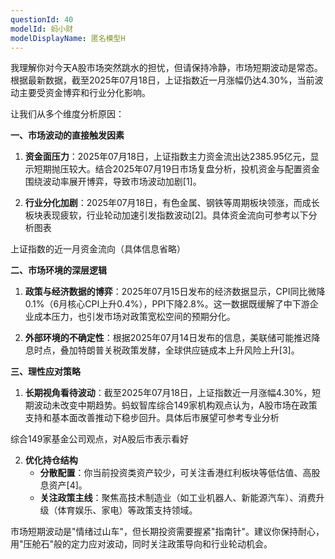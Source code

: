 ```yaml
---
questionId: 40
modelId: 蚂小财
modelDisplayName: 匿名模型H
---
```

我理解你对今天A股市场突然跳水的担忧，但请保持冷静，市场短期波动是常态。根据最新数据，截至2025年07月18日，上证指数近一月涨幅仍达4.30%，当前波动主要受资金博弈和行业分化影响。

让我们从多个维度分析原因：

**一、市场波动的直接触发因素**

1. **资金面压力**：2025年07月18日，上证指数主力资金流出达2385.95亿元，显示短期抛压较大。结合2025年07月19日市场复盘分析，投机资金与配置资金围绕波动率展开博弈，导致市场波动加剧[1]。

2. **行业分化加剧**：2025年07月18日，有色金属、钢铁等周期板块领涨，而成长板块表现疲软，行业轮动加速引发指数波动[2]。具体资金流向可参考以下分析图表

上证指数的近一月资金流向（具体信息省略）

**二、市场环境的深层逻辑**

1. **政策与经济数据的博弈**：2025年07月15日发布的经济数据显示，CPI同比微降0.1%（6月核心CPI上升0.4%），PPI下降2.8%。这一数据既缓解了中下游企业成本压力，也引发市场对政策宽松空间的预期分化。

2. **外部环境的不确定性**：根据2025年07月14日发布的信息，美联储可能推迟降息时点，叠加特朗普关税政策发酵，全球供应链成本上升风险上升[3]。

**三、理性应对策略**

1. **长期视角看待波动**：截至2025年07月18日，上证指数近一月涨幅4.30%，短期波动未改变中期趋势。蚂蚁智库综合149家机构观点认为，A股市场在政策支持和基本面改善推动下稳步回升。具体后市展望可参考专业分析

综合149家基金公司观点，对A股后市表示看好

2. **优化持仓结构**
   - **分散配置**：你当前投资类资产较少，可关注香港红利板块等低估值、高股息资产[4]。
   - **关注政策主线**：聚焦高技术制造业（如工业机器人、新能源汽车）、消费升级（体育娱乐、家电）等政策支持领域。

市场短期波动是"情绪过山车"，但长期投资需要握紧"指南针"。建议你保持耐心，用"压舱石"般的定力应对波动，同时关注政策导向和行业轮动机会。